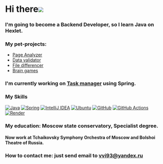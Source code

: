 # Hi there![](https://user-images.githubusercontent.com/18350557/176309783-0785949b-9127-417c-8b55-ab5a4333674e.gif)
### I'm going to become a Backend Developer, so I learn Java on Hexlet.
### My pet-projects:
* [Page Analyzer](https://github.com/Kapatbl4/java-project-72)
* [Data validator](https://github.com/Kapatbl4/java-project-lvl3)
* [File differencer](https://github.com/Kapatbl4/java-project-lvl2)
* [Brain games](https://github.com/Kapatbl4/java-project-lvl1)

###  I'm currently working on [Task manager](http://github.com/Kapatbl4/java-project-99) using Spring.

### My Skills

<a href="https://www.oracle.com/java/">![Java](https://img.shields.io/badge/java-%23ED8B00.svg?style=for-the-badge&logo=openjdk&logoColor=white)</a>
<a href="https://spring.io/">![Spring](https://img.shields.io/badge/spring-%236DB33F.svg?style=for-the-badge&logo=spring&logoColor=white)</a>
<a href="https://www.jetbrains.com/idea/">![IntelliJ IDEA](https://img.shields.io/badge/IntelliJIDEA-000000.svg?style=for-the-badge&logo=intellij-idea&logoColor=white)</a>
<a href="https://ubuntu.com/">![Ubuntu](https://img.shields.io/badge/Ubuntu-E95420?style=for-the-badge&logo=ubuntu&logoColor=white)</a>
<a href="https://github.com/">![GitHub](https://img.shields.io/badge/github-%23121011.svg?style=for-the-badge&logo=github&logoColor=white)</a>
<a href="https://github.com/features/actions">![GitHub Actions](https://img.shields.io/badge/github%20actions-%232671E5.svg?style=for-the-badge&logo=githubactions&logoColor=white)</a>
<a href="https://render.com/">![Render](https://img.shields.io/badge/Render-%46E3B7.svg?style=for-the-badge&logo=render&logoColor=white)</a>


### My education: Moscow state conservatory, Specialist degree.
#### Now work at Tchaikovsky Symphony Orchestra of Moscow and Bolshoi Theatre of Russia.

### How to contact me: just send email to [vvi93@yandex.ru](mailto:vvi93@yandex.ru)
